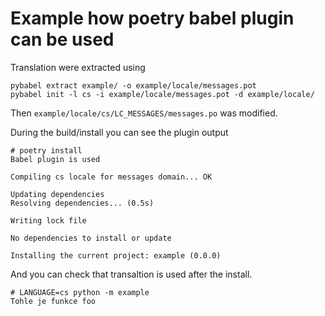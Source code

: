 # Example how poetry babel plugin can be used

Translation were extracted using
```
pybabel extract example/ -o example/locale/messages.pot
pybabel init -l cs -i example/locale/messages.pot -d example/locale/
```

Then `example/locale/cs/LC_MESSAGES/messages.po` was modified.

During the build/install you can see the plugin output
```
# poetry install
Babel plugin is used

Compiling cs locale for messages domain... OK

Updating dependencies
Resolving dependencies... (0.5s)

Writing lock file

No dependencies to install or update

Installing the current project: example (0.0.0)
```

And you can check that transaltion is used after the install.
```
# LANGUAGE=cs python -m example
Tohle je funkce foo
```
